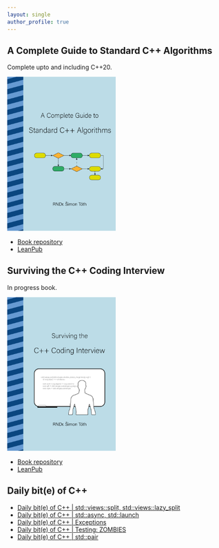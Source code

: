 ```yaml
---
layout: single
author_profile: true
---
```


## A Complete Guide to Standard C++ Algorithms

Complete upto and including C++20.

[<img src="assets/images/book_algorithms_cover.png" width="50%">](https://leanpub.com/cpp-algorithms-guide)

- [Book repository](https://github.com/HappyCerberus/book-cpp-algorithms)
- [LeanPub](https://leanpub.com/cpp-algorithms-guide)

## Surviving the C++ Coding Interview

In progress book.

[<img src="assets/images/book_coding_interview_cover.png" width="50%">](https://leanpub.com/cpp-coding-interview)

- [Book repository](https://leanpub.com/cpp-coding-interview)
- [LeanPub](https://leanpub.com/cpp-coding-interview)

## Daily bit(e) of C++

<ul>
<!-- SUBSTACK:START --><li><a href="https://medium.com/@simontoth/daily-bit-e-of-c-std-views-split-std-views-lazy-split-83050f4a11ca?source=rss-1e1de1006a93------2">Daily bit&lpar;e&rpar; of C++ | std::views::split, std::views::lazy_split</a></li><li><a href="https://medium.com/@simontoth/daily-bit-e-of-c-std-async-std-launch-aced9fecc0e6?source=rss-1e1de1006a93------2">Daily bit&lpar;e&rpar; of C++ | std::async, std::launch</a></li><li><a href="https://medium.com/@simontoth/daily-bit-e-of-c-exceptions-d94ab02840cf?source=rss-1e1de1006a93------2">Daily bit&lpar;e&rpar; of C++ | Exceptions</a></li><li><a href="https://medium.com/@simontoth/daily-bit-e-of-c-testing-zombies-504238a18ef9?source=rss-1e1de1006a93------2">Daily bit&lpar;e&rpar; of C++ | Testing: ZOMBIES</a></li><li><a href="https://medium.com/@simontoth/daily-bit-e-of-c-std-pair-4d269f0adbfb?source=rss-1e1de1006a93------2">Daily bit&lpar;e&rpar; of C++ | std::pair</a></li><!-- SUBSTACK:END -->
</ul>